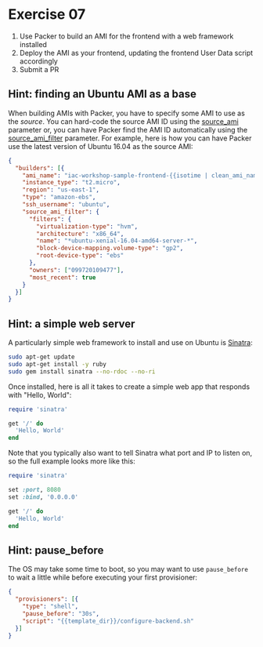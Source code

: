 # Exercise 07

1. Use Packer to build an AMI for the frontend with a web framework installed
1. Deploy the AMI as your frontend, updating the frontend User Data script accordingly
1. Submit a PR




## Hint: finding an Ubuntu AMI as a base

When building AMIs with Packer, you have to specify some AMI to use as the *source*. You can hard-code the source AMI 
ID using the [source_ami](https://www.packer.io/docs/builders/amazon-ebs.html#source_ami) parameter or, you can have 
Packer find the AMI ID automatically using the [source_ami_filter](https://www.packer.io/docs/builders/amazon-ebs.html#source_ami_filter)
parameter. For example, here is how you can have Packer use the latest version of Ubuntu 16.04 as the source AMI:

```json
{
  "builders": [{
    "ami_name": "iac-workshop-sample-frontend-{{isotime | clean_ami_name}}",
    "instance_type": "t2.micro",
    "region": "us-east-1",
    "type": "amazon-ebs",
    "ssh_username": "ubuntu",
    "source_ami_filter": {
      "filters": {
        "virtualization-type": "hvm",
        "architecture": "x86_64",
        "name": "*ubuntu-xenial-16.04-amd64-server-*",
        "block-device-mapping.volume-type": "gp2",
        "root-device-type": "ebs"
      },
      "owners": ["099720109477"],
      "most_recent": true
    }
  }]
}
```




## Hint: a simple web server 

A particularly simple web framework to install and use on Ubuntu is [Sinatra](http://www.sinatrarb.com/):

```bash
sudo apt-get update
sudo apt-get install -y ruby
sudo gem install sinatra --no-rdoc --no-ri
```

Once installed, here is all it takes to create a simple web app that responds with "Hello, World":

```ruby
require 'sinatra'

get '/' do
  'Hello, World'
end
```

Note that you typically also want to tell Sinatra what port and IP to listen on, so the full example looks more like 
this:

```ruby
require 'sinatra'

set :port, 8080
set :bind, '0.0.0.0'

get '/' do
  'Hello, World'
end
```




## Hint: pause_before

The OS may take some time to boot, so you may want to use `pause_before` to wait a little while before executing your 
first provisioner:

```json
{
  "provisioners": [{
    "type": "shell",
    "pause_before": "30s",
    "script": "{{template_dir}}/configure-backend.sh"
  }]
}
```